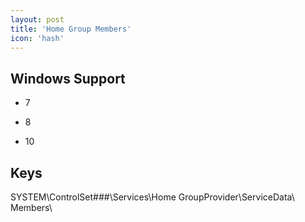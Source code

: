 ```yaml
---
layout: post
title: 'Home Group Members'
icon: 'hash'
---
```


## Windows Support

- 7

- 8

- 10



## Keys

SYSTEM\ControlSet###\Services\Home GroupProvider\ServiceData\ Members\

